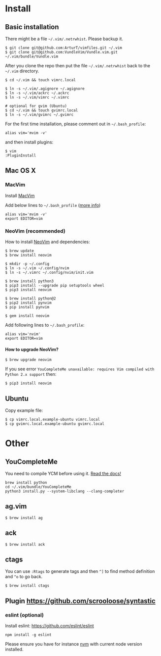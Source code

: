 # Install

## Basic installation

There might be a file `~/.vim/.netrwhist`. Please backup it.

```
$ git clone git@github.com:ArturT/vimfiles.git ~/.vim
$ git clone git@github.com:VundleVim/Vundle.vim.git ~/.vim/bundle/Vundle.vim
```

After you clone the repo then put the file `~/.vim/.netrwhist` back to the `~/.vim` directory.
 
```
$ cd ~/.vim && touch vimrc.local

$ ln -s ~/.vim/.agignore ~/.agignore
$ ln -s ~/.vim/ackrc ~/.ackrc
$ ln -s ~/.vim/vimrc ~/.vimrc

# optional for gvim (Ubuntu)
$ cd ~/.vim && touch gvimrc.local
$ ln -s ~/.vim/gvimrc ~/.gvimrc
```

For the first time installation, please comment out in `~/.bash_profile`:

```
alias vim='mvim -v'
```

and then install plugins:

```
$ vim
:PluginInstall
```

## Mac OS X

### MacVim

Install [MacVim](http://code.google.com/p/macvim/)

Add below lines to `~/.bash_profile` ([more info](http://apple.stackexchange.com/questions/14299/replaced-usr-bin-vim-now-i-get-error-messages/14317#14317))

```
alias vim='mvim -v'
export EDITOR=vim
```

### NeoVim (recommended)

How to install [NeoVim](https://github.com/neovim/neovim) and dependencies:

```
$ brew update
$ brew install neovim

$ mkdir -p ~/.config
$ ln -s ~/.vim ~/.config/nvim
$ ln -s ~/.vimrc ~/.config/nvim/init.vim

$ brew install python3
$ pip3 install --upgrade pip setuptools wheel
$ pip3 install neovim

$ brew install python@2
$ pip2 install pynvim
$ pip install pynvim

$ gem install neovim
```

Add following lines to `~/.bash_profile`:

```
alias vim='nvim'
export EDITOR=vim
```

#### How to upgrade NeoVim?

```
$ brew upgrade neovim
```

If you see error `YouCompleteMe unavailable: requires Vim compiled with Python 2.x support` then:

```
$ pip3 install neovim
```

## Ubuntu

Copy example file:

```
$ cp vimrc.local.example-ubuntu vimrc.local
$ cp gvimrc.local.example-ubuntu gvimrc.local
```

# Other

## YouCompleteMe

You need to compile YCM before using it. [Read the docs!](https://github.com/Valloric/YouCompleteMe)

```
brew install python
cd ~/.vim/bundle/YouCompleteMe
python3 install.py --system-libclang --clang-completer
```

## ag.vim

```
$ brew install ag
```

## ack

```
$ brew install ack
```

## ctags

You can use `:Rtags` to generate tags and then `^]` to find method definition and `^o` to go back.

```
$ brew install ctags
```

## Plugin https://github.com/scrooloose/syntastic


### eslint (optional)

Install eslint: https://github.com/eslint/eslint

```
npm install -g eslint
```

Please ensure you have for instance [nvm](https://github.com/creationix/nvm) with current node version installed.
